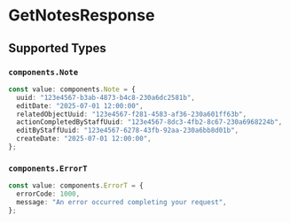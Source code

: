 # GetNotesResponse


## Supported Types

### `components.Note`

```typescript
const value: components.Note = {
  uuid: "123e4567-b3ab-4873-b4c8-230a6dc2581b",
  editDate: "2025-07-01 12:00:00",
  relatedObjectUuid: "123e4567-f281-4583-af36-230a601ff63b",
  actionCompletedByStaffUuid: "123e4567-8dc3-4fb2-8c67-230a6968224b",
  editByStaffUuid: "123e4567-6278-43fb-92aa-230a6bb8d01b",
  createDate: "2025-07-01 12:00:00",
};
```

### `components.ErrorT`

```typescript
const value: components.ErrorT = {
  errorCode: 1000,
  message: "An error occurred completing your request",
};
```

